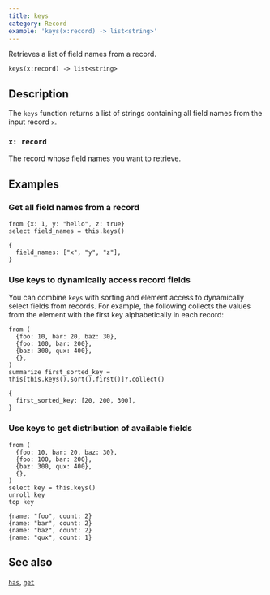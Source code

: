 ```yaml
---
title: keys
category: Record
example: 'keys(x:record) -> list<string>'
---
```



Retrieves a list of field names from a record.

```tql
keys(x:record) -> list<string>
```

## Description

The `keys` function returns a list of strings containing all field names from
the input record `x`.

### `x: record`

The record whose field names you want to retrieve.

## Examples

### Get all field names from a record

```tql
from {x: 1, y: "hello", z: true}
select field_names = this.keys()
```

```tql
{
  field_names: ["x", "y", "z"],
}
```

### Use keys to dynamically access record fields

You can combine `keys` with sorting and element access to dynamically select
fields from records. For example, the following collects the values from the
element with the first key alphabetically in each record:

```tql
from (
  {foo: 10, bar: 20, baz: 30},
  {foo: 100, bar: 200},
  {baz: 300, qux: 400},
  {},
)
summarize first_sorted_key = this[this.keys().sort().first()]?.collect()
```

```tql
{
  first_sorted_key: [20, 200, 300],
}
```

### Use keys to get distribution of available fields

```tql
from (
  {foo: 10, bar: 20, baz: 30},
  {foo: 100, bar: 200},
  {baz: 300, qux: 400},
  {},
)
select key = this.keys()
unroll key
top key
```

```tql
{name: "foo", count: 2}
{name: "bar", count: 2}
{name: "baz", count: 2}
{name: "qux", count: 1}
```

## See also

[`has`](/reference/functions/has),
[`get`](/reference/functions/get)
